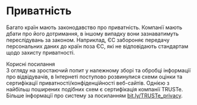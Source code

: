 # Приватність

Багато країн мають законодавство про приватність. Компанії мають дбати про його дотримання, в іншому випадку вони зазнаватимуть переслідувань за законом. Наприклад, ЄС забороняє передачу персональних даних до країн поза ЄС, які не відповідають стандартам щодо захисту приватності. 

<div class="space">
<div class="eoz-wrap">
<span class="eoz">Корисні посилання</span>
<div class="eoz-text">
З огляду на зростаючий попит у належному зборі та обробці інформації про відвідувачів, в Інтернеті поступово розвинулися схеми оцінки та сертифікації приватності/конфіденційності веб-сайтів. Однією з найбільш поширених подібних схем є сертифікація компанії TRUSTe. Більше інформації про систему за посиланням <a href="http://bit.ly/TRUSTe_privacy">bit.ly/TRUSTe_privacy</a>.
</div>
</div>
</div>